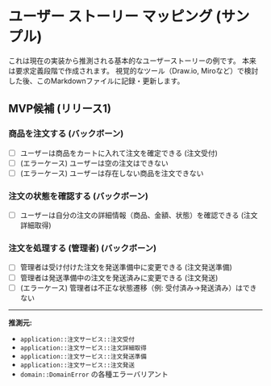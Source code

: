 # ユーザー ストーリー マッピング (サンプル)

これは現在の実装から推測される基本的なユーザーストーリーの例です。
本来は要求定義段階で作成されます。
視覚的なツール（Draw.io, Miroなど）で検討した後、このMarkdownファイルに記録・更新します。

## MVP候補 (リリース1)

### 商品を注文する (バックボーン)
- [ ] ユーザーは商品をカートに入れて注文を確定できる (注文受付)
- [ ] (エラーケース) ユーザーは空の注文はできない
- [ ] (エラーケース) ユーザーは存在しない商品を注文できない

### 注文の状態を確認する (バックボーン)
- [ ] ユーザーは自分の注文の詳細情報（商品、金額、状態）を確認できる (注文詳細取得)

### 注文を処理する (管理者) (バックボーン)
- [ ] 管理者は受け付けた注文を発送準備中に変更できる (注文発送準備)
- [ ] 管理者は発送準備中の注文を発送済みに変更できる (注文発送)
- [ ] (エラーケース) 管理者は不正な状態遷移（例: 受付済み→発送済み）はできない

---

**推測元:**

*   `application::注文サービス::注文受付`
*   `application::注文サービス::注文詳細取得`
*   `application::注文サービス::注文発送準備`
*   `application::注文サービス::注文発送`
*   `domain::DomainError` の各種エラーバリアント
